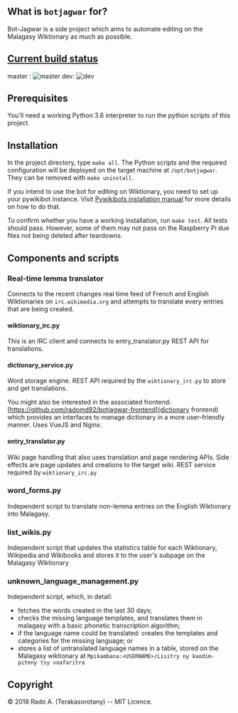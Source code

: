 
## What is `botjagwar` for?

Bot-Jagwar is a side project which aims to automate editing on the Malagasy Wiktionary as much as possible.

## [Current build status](https://travis-ci.org/radomd92/botjagwar/branches)
master : ![master](https://travis-ci.org/radomd92/botjagwar.svg?branch=master)
dev: ![dev](https://travis-ci.org/radomd92/botjagwar.svg?branch=dev)

## Prerequisites

You'll need a working Python 3.6 interpreter to run the python scripts of this project.

## Installation

In the project directory, type `make all`. The Python scripts and the required configuration will be deployed on the target machine at `/opt/botjagwar`. They can be removed with
`make uninstall`. 

If you intend to use the bot for editing on Wiktionary, you need to set up your pywikibot instance. 
Visit [Pywikibots installation manual](https://www.mediawiki.org/wiki/Manual:Pywikibot/Installation) for more details on how to do that.

To confirm whether you have a working installation, run `make test`. All tests should pass.
However, some of them may not pass on the Raspberry Pi due files not being deleted after teardowns.

## Components and scripts

### Real-time lemma translator

Connects to the recent changes real time feed of French and English Wiktionaries on `irc.wikimedia.org` and attempts to translate every entries
that are being created.

#### wiktionary_irc.py

This is an IRC client and connects to entry_translator.py REST API for translations.

#### dictionary_service.py

Word storage engine. REST API required by the `wiktionary_irc.py` to store and get translations.

You might also be interested in the associated frontend: [https://github.com/radomd92/botjagwar-frontend](dictionary frontend)
which provides an interfaces to manage dictionary in a more user-friendly manner. Uses VueJS and Nginx.

#### entry_translator.py

Wiki page handling that also uses translation and page rendering APIs. Side effects are page updates and creations to the target wiki.
REST service required by `wiktionary_irc.py`  

### word_forms.py

Independent script to translate non-lemma entries on the English Wiktionary into Malagasy.

### list_wikis.py

Independent script that updates the statistics table for each Wiktionary, Wikipedia and Wikibooks and stores it to the user's subpage on the Malagasy Wiktionary

### unknown_language_management.py

Independent script, which, in detail:
- fetches the words created in the last 30 days;
- checks the missing language templates, and translates them in malagasy with a basic phonetic transcription algorithm;
- if the language name could be translated: creates the templates and categories for the missing language; or
- stores a list of untranslated language names in a table, stored on the Malagasy wiktionary at `Mpikambana:<USERNAME>/Lisitry ny kaodim-piteny tsy voafaritra`

## Copyright

© 2018 Rado A. (Terakasorotany) -- MIT Licence.
